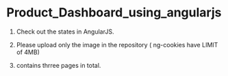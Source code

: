 # Product_Dashboard_using_angularjs

1) Check out the states in AngularJS.

2) Please upload only the image in the repository ( ng-cookies have LIMIT of 4MB)

3) contains thrree pages in total.
